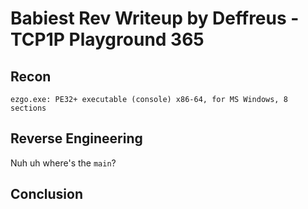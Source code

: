 # Babiest Rev Writeup by Deffreus - TCP1P Playground 365

## Recon

```$ file ezgo.exe 
ezgo.exe: PE32+ executable (console) x86-64, for MS Windows, 8 sections
```

## Reverse Engineering

Nuh uh where's the `main`?

## Conclusion



